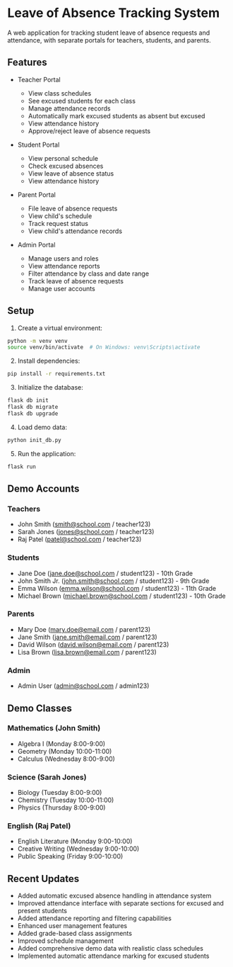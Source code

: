 # Leave of Absence Tracking System

A web application for tracking student leave of absence requests and attendance, with separate portals for teachers, students, and parents.

## Features

- Teacher Portal
  - View class schedules
  - See excused students for each class
  - Manage attendance records
  - Automatically mark excused students as absent but excused
  - View attendance history
  - Approve/reject leave of absence requests

- Student Portal
  - View personal schedule
  - Check excused absences
  - View leave of absence status
  - View attendance history

- Parent Portal
  - File leave of absence requests
  - View child's schedule
  - Track request status
  - View child's attendance records

- Admin Portal
  - Manage users and roles
  - View attendance reports
  - Filter attendance by class and date range
  - Track leave of absence requests
  - Manage user accounts

## Setup

1. Create a virtual environment:
```bash
python -m venv venv
source venv/bin/activate  # On Windows: venv\Scripts\activate
```

2. Install dependencies:
```bash
pip install -r requirements.txt
```

3. Initialize the database:
```bash
flask db init
flask db migrate
flask db upgrade
```

4. Load demo data:
```bash
python init_db.py
```

5. Run the application:
```bash
flask run
```

## Demo Accounts

### Teachers
- John Smith (smith@school.com / teacher123)
- Sarah Jones (jones@school.com / teacher123)
- Raj Patel (patel@school.com / teacher123)

### Students
- Jane Doe (jane.doe@school.com / student123) - 10th Grade
- John Smith Jr. (john.smith@school.com / student123) - 9th Grade
- Emma Wilson (emma.wilson@school.com / student123) - 11th Grade
- Michael Brown (michael.brown@school.com / student123) - 10th Grade

### Parents
- Mary Doe (mary.doe@email.com / parent123)
- Jane Smith (jane.smith@email.com / parent123)
- David Wilson (david.wilson@email.com / parent123)
- Lisa Brown (lisa.brown@email.com / parent123)

### Admin
- Admin User (admin@school.com / admin123)

## Demo Classes

### Mathematics (John Smith)
- Algebra I (Monday 8:00-9:00)
- Geometry (Monday 10:00-11:00)
- Calculus (Wednesday 8:00-9:00)

### Science (Sarah Jones)
- Biology (Tuesday 8:00-9:00)
- Chemistry (Tuesday 10:00-11:00)
- Physics (Thursday 8:00-9:00)

### English (Raj Patel)
- English Literature (Monday 9:00-10:00)
- Creative Writing (Wednesday 9:00-10:00)
- Public Speaking (Friday 9:00-10:00)

## Recent Updates

- Added automatic excused absence handling in attendance system
- Improved attendance interface with separate sections for excused and present students
- Added attendance reporting and filtering capabilities
- Enhanced user management features
- Added grade-based class assignments
- Improved schedule management
- Added comprehensive demo data with realistic class schedules
- Implemented automatic attendance marking for excused students
